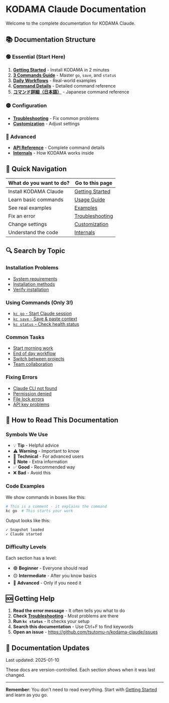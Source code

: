 # KODAMA Claude Documentation

Welcome to the complete documentation for KODAMA Claude.

## 📚 Documentation Structure

### 🟢 Essential (Start Here)
1. **[Getting Started](getting-started.md)** - Install KODAMA in 2 minutes
2. **[3 Commands Guide](usage-guide.md)** - Master `go`, `save`, and `status`
3. **[Daily Workflows](examples.md)** - Real-world examples
4. **[Command Details](command-details.md)** - Detailed command reference
5. **[コマンド詳細（日本語）](command-details-ja.md)** - Japanese command reference

### 🟡 Configuration
- **[Troubleshooting](troubleshooting.md)** - Fix common problems
- **[Customization](customization.md)** - Adjust settings

### 🔴 Advanced
- **[API Reference](api-reference.md)** - Complete command details
- **[Internals](internals.md)** - How KODAMA works inside

## 🎯 Quick Navigation

| What do you want to do? | Go to this page |
|-------------------------|-----------------|
| Install KODAMA Claude | [Getting Started](getting-started.md#installation) |
| Learn basic commands | [Usage Guide](usage-guide.md#basic-commands) |
| See real examples | [Examples](examples.md) |
| Fix an error | [Troubleshooting](troubleshooting.md) |
| Change settings | [Customization](customization.md) |
| Understand the code | [Internals](internals.md) |

## 🔍 Search by Topic

### Installation Problems
- [System requirements](getting-started.md#requirements)
- [Installation methods](getting-started.md#installation)
- [Verify installation](getting-started.md#verify)

### Using Commands (Only 3!)
- [`kc go` - Start Claude session](usage-guide.md#kc-go)
- [`kc save` - Save & paste context](usage-guide.md#kc-save)
- [`kc status` - Check health status](usage-guide.md#kc-status)

### Common Tasks
- [Start morning work](examples.md#morning-workflow)
- [End of day workflow](examples.md#evening-workflow)
- [Switch between projects](examples.md#multiple-projects)
- [Team collaboration](examples.md#team-work)

### Fixing Errors
- [Claude CLI not found](troubleshooting.md#claude-not-found)
- [Permission denied](troubleshooting.md#permission-errors)
- [File lock errors](troubleshooting.md#file-locks)
- [API key problems](troubleshooting.md#api-key)

## 📖 How to Read This Documentation

### Symbols We Use

- 💡 **Tip** - Helpful advice
- ⚠️ **Warning** - Important to know
- 🔧 **Technical** - For advanced users
- 📝 **Note** - Extra information
- ✅ **Good** - Recommended way
- ❌ **Bad** - Avoid this

### Code Examples

We show commands in boxes like this:
```bash
# This is a comment - it explains the command
kc go  # This starts your work
```

Output looks like this:
```
✓ Snapshot loaded
✓ Claude started
```

### Difficulty Levels

Each section has a level:
- 🟢 **Beginner** - Everyone should read
- 🟡 **Intermediate** - After you know basics
- 🔴 **Advanced** - Only if you need it

## 🆘 Getting Help

1. **Read the error message** - It often tells you what to do
2. **Check [Troubleshooting](troubleshooting.md)** - Most problems are there
3. **Run `kc status`** - It checks your setup
4. **Search this documentation** - Use Ctrl+F to find keywords
5. **Open an issue** - https://github.com/tsutomu-n/kodama-claude/issues

## 📝 Documentation Updates

Last updated: 2025-01-10

These docs are version-controlled. Each section shows when it was last changed.

---

**Remember**: You don't need to read everything. Start with [Getting Started](getting-started.md) and learn as you go.